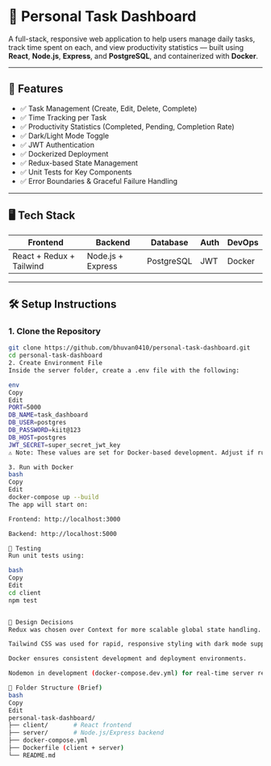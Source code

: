 # 📝 Personal Task Dashboard

A full-stack, responsive web application to help users manage daily tasks, track time spent on each, and view productivity statistics — built using **React**, **Node.js**, **Express**, and **PostgreSQL**, and containerized with **Docker**.

---

## 🚀 Features

- ✅ Task Management (Create, Edit, Delete, Complete)
- ✅ Time Tracking per Task
- ✅ Productivity Statistics (Completed, Pending, Completion Rate)
- ✅ Dark/Light Mode Toggle
- ✅ JWT Authentication
- ✅ Dockerized Deployment
- ✅ Redux-based State Management
- ✅ Unit Tests for Key Components
- ✅ Error Boundaries & Graceful Failure Handling

---

## 🖥️ Tech Stack

| Frontend | Backend | Database | Auth | DevOps |
|---------|---------|----------|------|--------|
| React + Redux + Tailwind | Node.js + Express | PostgreSQL | JWT | Docker |

---

## 🛠️ Setup Instructions

### 1. Clone the Repository

```bash
git clone https://github.com/bhuvan0410/personal-task-dashboard.git
cd personal-task-dashboard
2. Create Environment File
Inside the server folder, create a .env file with the following:

env
Copy
Edit
PORT=5000
DB_NAME=task_dashboard
DB_USER=postgres
DB_PASSWORD=kiit@123
DB_HOST=postgres
JWT_SECRET=super_secret_jwt_key
⚠️ Note: These values are set for Docker-based development. Adjust if running outside containers.

3. Run with Docker
bash
Copy
Edit
docker-compose up --build
The app will start on:

Frontend: http://localhost:3000

Backend: http://localhost:5000

🧪 Testing
Run unit tests using:

bash
Copy
Edit
cd client
npm test


🎯 Design Decisions
Redux was chosen over Context for more scalable global state handling.

Tailwind CSS was used for rapid, responsive styling with dark mode support.

Docker ensures consistent development and deployment environments.

Nodemon in development (docker-compose.dev.yml) for real-time server reloads.

🧭 Folder Structure (Brief)
bash
Copy
Edit
personal-task-dashboard/
├── client/       # React frontend
├── server/       # Node.js/Express backend
├── docker-compose.yml
├── Dockerfile (client + server)
└── README.md
